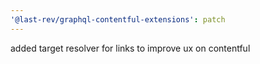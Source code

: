 ```yaml
---
'@last-rev/graphql-contentful-extensions': patch
---
```


added target resolver for links to improve ux on contentful
